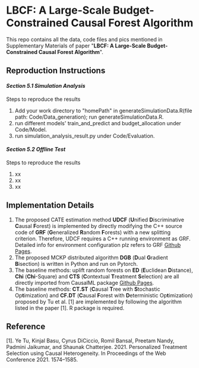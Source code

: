# LBCF: A Large-Scale Budget-Constrained Causal Forest Algorithm

This repo contains all the data, code files and pics mentioned in Supplementary Materials of paper "**LBCF: A Large-Scale Budget-Constrained Causal Forest Algorithm**".

## **Reproduction Instructions**

#### ***Section 5.1 Simulation Analysis***

Steps to reproduce the results

1. Add your work directory to "homePath" in generateSimulationData.R(file path: Code/Data_generation); run generateSimulationData.R.
2. run different models' train_and_predict and budget_allocation under Code/Model.
3. run simulation_analysis_result.py under Code/Evaluation.


#### ***Section 5.2 Offline Test***

Steps to reproduce the results


1. xx
2. xx
3. xx


## **Implementation Details**


1. The proposed CATE estimation method **UDCF** (**U**nified **D**iscriminative **C**ausal **F**orest) is implemented by directly modifying the C++ source code of **GRF** (**G**eneralized **R**andom **F**orests) with a new splitting criterion. Therefore, UDCF requires a C++ running environment as GRF. Detailed info for environment configuration plz refers to GRF [Github Pages](https://github.com/grf-labs/grf).
2. The proposed MCKP distributed algorithm **DGB** (**D**ual **G**radient **B**isection) is written in Python and run on Pytorch.
3. The baseline methods: uplift random forests on **ED** (**E**uclidean **D**istance), **Chi** (**Chi**-Square) and **CTS** (**C**ontextual **T**reatment **S**election) are all directly imported from CausalML package [Github Pages](https://github.com/uber/causalml).
4. The baseline methods: **CT.ST** (**C**ausal **T**ree with **S**tochastic Op**t**imization) and **CF.DT** (**C**ausal **F**orest with **D**eterministic Op**t**imization) proposed by Tu et al. [1] are implemented by following the algorithm listed in the paper [1]. R package is required.


## **Reference**
[1]. Ye Tu, Kinjal Basu, Cyrus DiCiccio, Romil Bansal, Preetam Nandy, Padmini Jaikumar, and Shaunak Chatterjee. 2021. Personalized Treatment Selection using Causal Heterogeneity. In Proceedings of the Web Conference 2021. 1574–1585.
